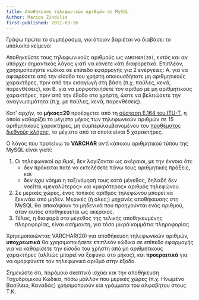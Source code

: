 ```yaml
---
title: Αποθήκευση τηλεφωνικών αριθμών σε MySQL
Author: Marios Zindilis
first-published: 2011-03-16
---
```


Γράφω πρώτα το συμπέρασμα, για όποιον βαριέται να διαβάσει το υπόλοιπο κείμενο:

Αποθηκεύστε τους τηλεφωνικούς αριθμούς ως 
<code>VARCHAR(20)</code>, εκτός και αν υπάρχει σημαντικός λόγος γιατί να κάνετε 
κάτι διαφορετικό. Επιπλέον, χρησιμοποιήστε κώδικα σε επίπεδο εφαρμογής για 2 
ενέργειες: Α. για να αφαιρέσετε από την είσοδο του χρήστη οποιουσδήποτε μη 
αριθμητικούς χαρακτήρες, πριν από την εισαγωγή στη βάση (π.χ. παύλες, κενά, 
παρενθέσεις), και Β. για να μορφοποιήσετε τον αριθμό με μη αριθμητικούς 
χαρακτήρες, πριν από την έξοδο στο χρήστη, ώστε να βελτιώσετε την 
αναγνωσιμότητα (π.χ. με παύλες, κενά, παρενθέσεις).

<!-- read more -->

Κατ' αρχήν, το <strong>μήκος=20</strong> προέρχεται από τη <a href="http://en.wikipedia.org/wiki/E.164" title="E.164 Recommendation"> σύσταση Ε.164 του ITU-T</a>, η οποία καθορίζει το μέγιστο μήκος των τηλεφωνικών αριθμών σε 15 αριθμητικούς χαρακτήρες, μη συμπεριλαμβανομένου του <a href="http://en.wikipedia.org/wiki/International_call_prefix" title="Λίστα με τα προθέματα διεθνών κλήσεων">προθέματος διεθνούς κλήσης</a>, το μέγιστο από τα οποία είναι 5 χαρακτήρες.

Ο λόγος που προτείνω το <strong>VARCHAR</strong> αντί κάποιου αριθμητικού τύπου της MySQL είναι γιατί:
<ol>
<li>Οι τηλεφωνικοί αριθμοί, δεν λογίζονται ως ακέραιοι, με την έννοια ότι:
<ul>
<li>δεν πρόκειται ποτέ να εκτελέσετε πάνω τους αριθμητικές πράξεις, και</li>
<li>δεν έχει νόημα η ταξινόμησή τους κατά μέγεθος, δηλαδή δεν νοείται «μεγαλύτερος» και «μικρότερος» αριθμός τηλεφώνου.</li>
</ul>
<li>Σε μερικές χώρες, ένας τοπικός αριθμός τηλεφώνου μπορεί να ξεκινάει από μηδέν. Μερικές (ή όλες;) μηχανές αποθήκευσης στη MySQL θα αποκόψουν τα μηδενικά που προηγούνται ενός αριθμού, όταν αυτός αποθηκεύεται ως ακέραιος.</li>
<li>Τέλος, η διαφορά στο μέγεθος της τελικής αποθηκευμένης πληροφορίας, είναι ασήμαντη, για τόσο μικρά κομμάτια πληροφορίας.</li>
</ol>

Χρησιμοποιώντας VARCHAR(20) για αποθήκευση τηλεφωνικών αριθμών, <strong>υποχρεωτικά</strong> θα χρησιμοποιήσετε επιπλεόν κώδικα σε επίπεδο εφαρμογής για να καθαρίσετε την είσοδο του χρήστη από μη αριθμητικούς χαρακτήρες (αλλιώς μπορεί να ξεφύγει στο μήκος), και <strong>προεραιτικά</strong> για να ομορφύνετε τον τηλεφωνικό αριθμό στην έξοδο.

Σημειώστε ότι, παρόμοιο σκεπτικό ισχύει και την αποθήκευση Ταχυδρομικού Κώδικα, πόσω μάλλον που μερικές χώρες (π.χ. Ηνωμένο Βασίλειο, Καναδάς) χρησιμοποιούν και γράμματα του αλφαβήτου στους Τ.Κ.
